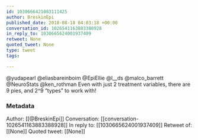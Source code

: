 ```yaml
---
id: 1030666421083111425
author: BreskinEpi
published_date: 2018-08-18 04:03:18 +00:00
conversation_id: 1026541163883388928
in_reply_to: 1030665624001937409
retweet: None
quoted_tweet: None
type: tweet
tags:

---
```


@yudapearl @eliasbareinboim @EpiEllie @l__ds @malco_barrett @NeuroStats @ken_rothman Even with just 2 treatment variables, there are 9 pies, and 2^9 “types” to work with!

### Metadata

Author: [[@BreskinEpi]]
Conversation: [[conversation-1026541163883388928]]
In reply to: [[1030665624001937409]]
Retweet of: [[None]]
Quoted tweet: [[None]]
